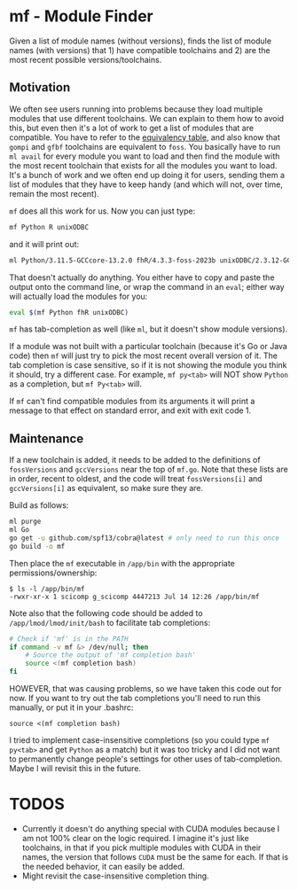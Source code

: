 # mf - Module Finder

Given a list of module names (without versions), finds the list of module names (with versions) that 1) have compatible toolchains and 2) are the most recent possible versions/toolchains.

## Motivation

We often see users running into problems because they load multiple modules that use different toolchains.
We can explain to them how to avoid this, but even then it's a lot of work to get a list of modules that are 
compatible. You have to refer to the [equivalency table](https://fredhutch.github.io/easybuild-life-sciences/toolchains/), and also know that `gompi` and `gfbf` toolchains are equivalent to `foss`.
You basically have to run `ml avail` for every module you want to load and then find the module with the most recent toolchain that exists for all the modules you want to load. It's a bunch of work and we often end up doing it for users, sending them a list of modules that they have to keep handy (and which will not, over time, remain the most recent).

`mf` does all this work for us. Now you can just type:

```bash
mf Python R unixODBC
```

and it will print out:

```bash
ml Python/3.11.5-GCCcore-13.2.0 fhR/4.3.3-foss-2023b unixODBC/2.3.12-GCC-13.2.0
```

That doesn't actually do anything. You either have to copy and paste the output onto the command line, or wrap the command in an `eval`; either way will actually load the modules for you:

```bash
eval $(mf Python fhR unixODBC)
```

`mf` has tab-completion as well (like `ml`, but it doesn't show module versions).

If a module was not built with a particular toolchain (because it's Go or Java code) then `mf` will just try to pick the most recent overall version of it. The tab completion is case sensitive, so if it is not showing the module you think it should, try a different case. For example, `mf py<tab>` will NOT show `Python` as a completion, but `mf Py<tab>` will.

If `mf` can't find compatible modules from its arguments it will print a message to that effect on standard error, and exit with exit code 1.

## Maintenance

If a new toolchain is added, it needs to be added to the definitions of `fossVersions` and `gccVersions` near the top of `mf.go`. Note that these lists are in order, recent to oldest, and the code will treat `fossVersions[i]` and `gccVersions[i]` as equivalent, so make sure they are. 

Build as follows:

```bash
ml purge
ml Go
go get -u github.com/spf13/cobra@latest # only need to run this once
go build -o mf
```

Then place the `mf` executable in `/app/bin` with the appropriate permissions/ownership:

```
$ ls -l /app/bin/mf
-rwxr-xr-x 1 scicomp g_scicomp 4447213 Jul 14 12:26 /app/bin/mf
```

Note also that the following code should be added to `/app/lmod/lmod/init/bash` to facilitate tab completions:

```bash
# Check if 'mf' is in the PATH
if command -v mf &> /dev/null; then
    # Source the output of 'mf completion bash'
    source <(mf completion bash)
fi
```

HOWEVER, that was causing problems, so we have taken this code out for now. If you want to try out the tab completions you'll need to run this manually, or put it in your .bashrc:

```
source <(mf completion bash)
```

I tried to implement case-insensitive completions (so you could type `mf py<tab>` and get `Python` as a match) but it was too tricky and I did not want to permanently change people's settings for other uses of tab-completion. 
Maybe I will revisit this in the future.


# TODOS

* Currently it doesn't do anything special with CUDA modules because I am not 100% clear on the logic required.
I imagine it's just like toolchains, in that if you pick multiple modules with CUDA in their names, the version that follows `CUDA` must be the same for each. If that is the needed behavior, it can easily be added.
* Might revisit the case-insensitive completion thing. 

